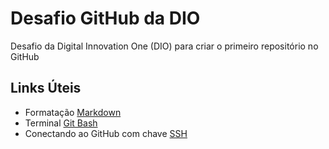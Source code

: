 # Desafio GitHub da DIO
Desafio da Digital Innovation One (DIO) para criar o primeiro repositório no GitHub

## Links Úteis
- Formatação [Markdown](https://www.markdownguide.org/basic-syntax/)
- Terminal [Git Bash](https://git-scm.com/downloads)
- Conectando ao GitHub com chave [SSH](https://docs.github.com/en/authentication/connecting-to-github-with-ssh)
